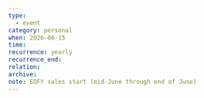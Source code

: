 ```yaml
---
type:
  - event
category: personal
when: 2026-06-15
time:
recurrence: yearly
recurrence_end:
relation:
archive:
note: EOFY sales start (mid-June through end of June)
---
```

